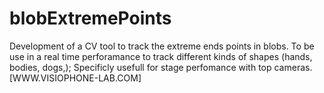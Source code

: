 blobExtremePoints
=================

Development of a CV tool to track the extreme ends points in blobs. To be use in a real time perforamance to track different kinds of shapes (hands, bodies, dogs,);
Specificly usefull for stage perfomance with top cameras. 
[WWW.VISIOPHONE-LAB.COM]
